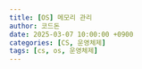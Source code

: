 ```yaml
---
title: [OS] 메모리 관리
author: 코드돈
date: 2025-03-07 10:00:00 +0900
categories: [CS, 운영체제]
tags: [cs, os, 운영체제]
---
```

